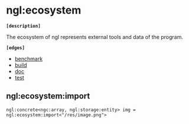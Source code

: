 # ngl:ecosystem

__`[description]`__

The ecosystem of ngl represents external tools and data of the program.

__`[edges]`__

- [benchmark](../ecosystem/benchmark.md)
- [build](../ecosystem/build.md)
- [doc](../ecosystem/doc.md)
- [test](../ecosystem/test.md)

## ngl:ecosystem:import

```
ngl:concrete<ngc:array, ngl:storage:entity> img = ngl:ecosystem:import<"/res/image.png">
```